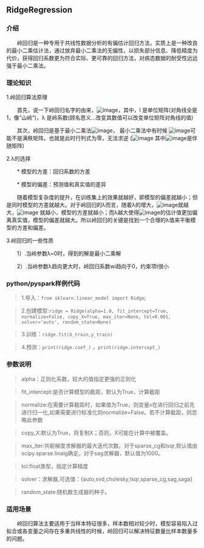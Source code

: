<h2>RidgeRegression</h2>

<h3>介绍</h3>

　　岭回归是一种专用于共线性数据分析的有偏估计回归方法，实质上是一种改良的最小二乘估计法，通过放弃最小二乘法的无偏性，以损失部分信息、降低精度为代价，获得回归系数更为符合实际、更可靠的回归方法，对病态数据的耐受性远远强于最小二乘法。

<h3>理论知识</h3>

1.岭回归算法原理

　　首先，说一下岭回归名字的由来，![image](/uploads/f685fb8918d48f4e80ff8de1f6d593c1/image.png)，其中，I 是单位矩阵(对角线全是1，像”山岭“)，λ 是岭系数(顾名思义…改变其数值可以改变单位矩阵对角线的值)

　　其次，岭回归是基于最小二乘法![image](/uploads/00c342a054783b5972f95e0ad464abf1/image.png)， 最小二乘法中有时候 ![image](/uploads/9070bd308d57009299c2af84564c811f/image.png)可能不是满秩矩阵，也就是此时行列式为零，无法求逆 (![image](/uploads/713c1996df1cc8561591d0b583b7edee/image.png) 其中![image](/uploads/b70d55c9be4d4cd488d68f10d3faea86/image.png)是伴随矩阵)

2.λ的选择

　　* 模型的方差：回归系数的方差 

　　* 模型的偏差：预测值和真实值的差异 

　　随着模型复杂度的提升，在训练集上的效果就越好，即模型的偏差就越小；但是同时模型的方差就越大。对于岭回归的λ而言，随着λ的增大，![image](/uploads/f43a73fb7277d8bb467f2a4357656f21/image.png)就越大，![image](/uploads/a8ff722118bb6ad87e0ce8c0a0f85b93/image.png)
 就越小，模型的方差就越小；而λ越大使得![image](/uploads/09a773cbae34fa419dd0a778a9d7f376/image.png)的估计值更加偏离真实值，模型的偏差就越大。所以岭回归的关键是找到一个合理的λ值来平衡模型的方差和偏差。

3.岭回归的一些性质

　　1）.当岭参数λ=0时，得到的解是最小二乘解

　　2）.当岭参数λ趋向更大时，岭回归系数wi趋向于0，约束项t很小

<h3>python/pyspark样例代码</h3>

> 1.导入：`from sklearn.linear_model import Ridge`;

> 2.创建模型:`ridge = Ridge(alpha=1.0, fit_intercept=True, normalize=False, copy_X=True, max_iter=None, tol=0.001, solver='auto', random_state=None)`

> 3.训练：`ridge.fit(X_train,y_train)`

> 4.预测：`print(ridge.coef_)` ，`print(ridge.intercept_)` 

<h3>参数说明</h3>

> alpha：正则化系数，较大的值指定更强的正则化

> fit_intercept:是否计算模型的截距，默认为True，计算截距

> normalize:在需要计算截距时，如果值为True，则变量x在进行回归之前先进行归一化,如果需要进行标准化则normalize=False。若不计算截距，则忽略此参数

> copy_X:默认为True，将复制X；否则，X可能在计算中被覆盖。

> max_iter:共轭梯度求解器的最大迭代次数。对于sparse_cg和lsqr,默认值由scipy.sparse.linalg确定。对于sag求解器，默认值为1000。

> tol:float类型，指定计算精度

> solver：求解器,可选值：{auto,svd,cholesky,lsqr,sparse_cg,sag,saga}

> random_state:随机数生成器的种子。

<h3>适用场景</h3>

　　岭回归算法主要适用于当样本特征很多，样本数相对较少时，模型容易陷入过拟合或各变量之间存在多重共线性的时候，岭回归可以解决特征数量比样本数量多的问题。